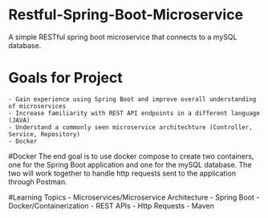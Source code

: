 # Restful-Spring-Boot-Microservice
A simple RESTful spring boot microservice that connects to a mySQL database.

# Goals for Project
    - Gain experience using Spring Boot and improve overall understanding of microservices
    - Increase familiarity with REST API endpoints in a different language (JAVA)
    - Understand a commonly seen microservice architechture (Controller, Service, Repository)
    - Docker

#Docker
    The end goal is to use docker compose to create two containers, one for the Spring Boot
    application and one for the mySQL database. The two will work together to handle http requests
    sent to the application through Postman.

#Learning Topics
    - Microservices/Microservice Architecture
    - Spring Boot
    - Docker/Containerization
    - REST APIs
    - Http Requests
    - Maven
